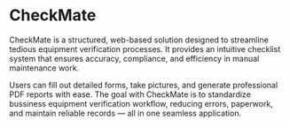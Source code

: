 # CheckMate

CheckMate is a structured, web-based solution designed to streamline tedious equipment verification processes. It provides an intuitive checklist system that ensures accuracy, compliance, and efficiency in manual maintenance work. 

Users can fill out detailed forms, take pictures, and generate professional PDF reports with ease. The goal with CheckMate is to standardize bussiness equipment verification workflow, reducing errors, paperwork, and maintain reliable records — all in one seamless application.
